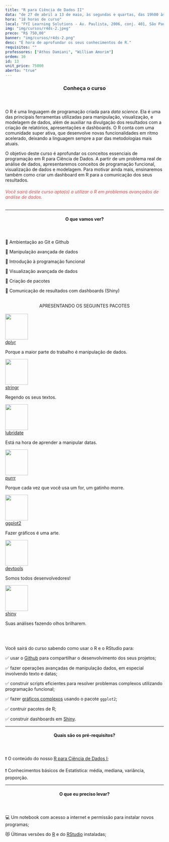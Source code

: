 ```yaml
---
title: "R para Ciência de Dados II"
data: "de 27 de abril a 13 de maio, às segundas e quartas, das 19h00 às 22h00"
hora: "18 horas de curso"
local: "FYI Learning Solutions - Av. Paulista, 2006, conj. 401, São Paulo - SP"
img: "img/cursos/r4ds-2.jpeg"
preco: "R$ 750,00"
banner: "img/cursos/r4ds-2.png"
desc: "É hora de aprofundar os seus conhecimentos de R."
requisitos: ""
professores: ["Athos Damiani", "William Amorim"]
ordem: 10
id: 13
unit_price: 75000
aberto: "true"
---
```


<header class="section-header">
  <h3>Conheça o curso</h3>
</header>

O R é uma linguagem de programação criada para *data science*. Ela é uma das principais ferramentas utilizadas para manipulação, visualização, e modelagem de dados, além de auxiliar na divulgação dos resultados com a criação de relatórios, apresentações e dashboards. O R conta com uma comunidade super ativa, que desenvolve novas funcionalidades em ritmo acelerado, deixando a linguagem sempre a par das metodologias mais atuais.

O objetivo deste curso é aprofundar os conceitos essenciais de programação em R para Ciência de Dados. A partir de um problema real de análise de dados, apresentaremos conceitos de programação funcional, visualização de dados e modelagem. Para motivar ainda mais, ensinaremos também como criar um dashboard em R para a comunicação dos seus resultados. 

<h6 style = "color: #da4d4d">Você sairá deste curso apta(o) a utilizar o R em problemas avançados de análise de dados.</h6>

<hr>

<header class="section-header">
  <h4>O que vamos ver?</h4>
</header>

&#128204; Ambientação ao Git e Github

&#128204; Manipulação avançada de dados

&#128204; Introdução à programação funcional

&#128204; Visualização avançada de dados

&#128204; Criação de pacotes

&#128204; Comunicação de resultados com dashboards (Shiny)


<br>

<center>
APRESENTANDO OS SEGUINTES PACOTES
</center>

<div class="row justify-content-center">
<br>
<div class="tooltip-wrap">
  <img src = "/img/cursos/hex/dplyr.png" width = "72px" height = "82px">
  <div class="tooltip-content">
    <a href = "https://dplyr.tidyverse.org/" target = "_blank">dplyr</a>
    <p>Porque a maior parte do trabalho é manipulação de dados.</p>
  </div> 
</div>
<div class="tooltip-wrap">
  <img src = "/img/cursos/hex/stringr.png" width = "72px" height = "82px">
  <div class="tooltip-content">
    <a href = "https://stringr.tidyverse.org/" target = "_blank">stringr</a>
    <p>Regendo os seus textos.</p>
  </div> 
</div>
<div class="tooltip-wrap">
  <img src = "/img/cursos/hex/lubridate.png" width = "72px" height = "82px">
  <div class="tooltip-content">
    <a href = "https://lubridate.tidyverse.org/" target = "_blank">lubridate</a>
    <p>Está na hora de aprender a manipular datas.</p>
  </div> 
</div>
<div class="tooltip-wrap">
  <img src = "/img/cursos/hex/purrr.png" width = "72px" height = "82px">
  <div class="tooltip-content">
    <a href = "https://purrr.tidyverse.org/" target = "_blank">purrr</a>
    <p>Porque cada vez que você usa um for, um gatinho morre.</p>
  </div> 
</div>
<div class="tooltip-wrap">
  <img src = "/img/cursos/hex/ggplot2.png" width = "72px" height = "82px">
  <div class="tooltip-content">
    <a href = "https://ggplot2.tidyverse.org/" target = "_blank">ggplot2</a>
    <p>Fazer gráficos é uma arte.</p>
  </div> 
</div>
<div class="tooltip-wrap">
  <img src = "/img/cursos/hex/devtools.png" width = "72px" height = "82px">
  <div class="tooltip-content">
    <a href = "https://devtools.r-lib.org" target = "_blank">devtools</a>
    <p>Somos todos desenvolvedores!</p>
  </div> 
</div>
<div class="tooltip-wrap">
  <img src = "/img/cursos/hex/shiny.png" width = "72px" height = "82px">
  <div class="tooltip-content">
    <a href = "https://shiny.rstudio.com/" target = "_blank">shiny</a>
    <p>Suas análises fazendo olhos brilharem.</p>
  </div> 
</div>
</div>

<br>
<br>

Você sairá do curso sabendo como usar o R e o RStudio para:

&#9989; usar o [Github](https://github.com/) para compartilhar o desenvolvimento dos seus projetos;

&#9989; fazer operações avançadas de manipulação dados, em especial involvendo texto e datas;

&#9989; construir scripts eficientes para resolver problemas complexos utilizando programação funcional;

&#9989; fazer [gráficos complexos](https://github.com/thomasp85/gganimate) usando o pacote `ggplot2`;

&#9989; contruir pacotes de R;

&#9989; construir dashboards em [Shiny](https://shiny.rstudio.com/gallery/).


<hr>

<header class="section-header">
  <h4>Quais são os pré-requisitos?</h4>
</header>

&#10071; O conteúdo do nosso [R para Ciência de Dados I](https://www.curso-r.com/cursos/r4ds-1/);

&#10071; Conhecimentos básicos de Estatística: média, mediana, variância, proporção.

<hr>

<header class="section-header">
  <h4>O que eu preciso levar?</h4>
</header>

&#128187; Um notebook com acesso a internet e permissão para instalar novos programas;

&#128571; Últimas versões do [R](https://cran.r-project.org/) e do [RStudio](https://www.rstudio.com/products/rstudio/download/) instaladas;
